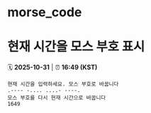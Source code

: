 # morse_code
# 현재 시간을 모스 부호 표시
<!-- MORSE_TIME_START -->
🗓️ **2025-10-31** | ⏰ **16:49 (KST)**

```
현재 시간을 입력하세요. 모스 부호로 바꿉니다
.---- -.... ....- ----.
모스 부호를 다시 현재 시간으로 바꿉니다
1649
```
<!-- MORSE_TIME_END -->
